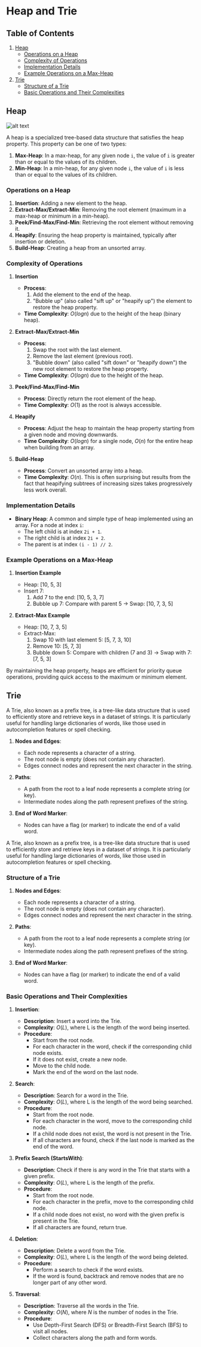 # Heap and Trie

## Table of Contents

1. [Heap](#heap)
    - [Operations on a Heap](#operations-on-a-heap)
    - [Complexity of Operations](#complexity-of-operations)
    - [Implementation Details](#implementation-details)
    - [Example Operations on a Max-Heap](#example-operations-on-a-max-heap)
2. [Trie](#trie)
    - [Structure of a Trie](#structure-of-a-trie)
    - [Basic Operations and Their Complexities](#basic-operations-and-their-complexities)

## Heap

![alt text](image.png)

A heap is a specialized tree-based data structure that satisfies the heap property. This property can be one of two types:

1.  **Max-Heap**: In a max-heap, for any given node `i`, the value of `i` is greater than or equal to the values of its children.
2.  **Min-Heap**: In a min-heap, for any given node `i`, the value of `i` is less than or equal to the values of its children.

### Operations on a Heap

1.  **Insertion**: Adding a new element to the heap.
2.  **Extract-Max/Extract-Min**: Removing the root element (maximum in a max-heap or minimum in a min-heap).
3.  **Peek/Find-Max/Find-Min**: Retrieving the root element without removing it.
4.  **Heapify**: Ensuring the heap property is maintained, typically after insertion or deletion.
5.  **Build-Heap**: Creating a heap from an unsorted array.

### Complexity of Operations

1.  **Insertion**

    -   **Process**:
        1.  Add the element to the end of the heap.
        2.  "Bubble up" (also called "sift up" or "heapify up") the element to restore the heap property.
    -   **Time Complexity**: $O(log n)$ due to the height of the heap (binary heap).

2.  **Extract-Max/Extract-Min**

    -   **Process**:
        1.  Swap the root with the last element.
        2.  Remove the last element (previous root).
        3.  "Bubble down" (also called "sift down" or "heapify down") the new root element to restore the heap property.
    -   **Time Complexity**: $O(log n)$ due to the height of the heap.

3.  **Peek/Find-Max/Find-Min**

    -   **Process**: Directly return the root element of the heap.
    -   **Time Complexity**: $O(1)$ as the root is always accessible.

4.  **Heapify**

    -   **Process**: Adjust the heap to maintain the heap property starting from a given node and moving downwards.
    -   **Time Complexity**: $O(log n)$ for a single node, $O(n)$ for the entire heap when building from an array.

5.  **Build-Heap**

    -   **Process**: Convert an unsorted array into a heap.
    -   **Time Complexity**: $O(n)$. This is often surprising but results from the fact that heapifying subtrees of increasing sizes takes progressively less work overall.

### Implementation Details

-   **Binary Heap**: A common and simple type of heap implemented using an array. For a node at index `i`:
    -   The left child is at index `2i + 1`.
    -   The right child is at index `2i + 2`.
    -   The parent is at index `(i - 1) // 2`.

### Example Operations on a Max-Heap

1.  **Insertion Example**

    -   Heap: [10, 5, 3]
    -   Insert 7:
        1.  Add 7 to the end: [10, 5, 3, 7]
        2.  Bubble up 7: Compare with parent 5 → Swap: [10, 7, 3, 5]

2.  **Extract-Max Example**

    -   Heap: [10, 7, 3, 5]
    -   Extract-Max:
        1.  Swap 10 with last element 5: [5, 7, 3, 10]
        2.  Remove 10: [5, 7, 3]
        3.  Bubble down 5: Compare with children (7 and 3) → Swap with 7: [7, 5, 3]

By maintaining the heap property, heaps are efficient for priority queue operations, providing quick access to the maximum or minimum element.

## Trie

A Trie, also known as a prefix tree, is a tree-like data structure that is used to efficiently store and retrieve keys in a dataset of strings. It is particularly useful for handling large dictionaries of words, like those used in autocompletion features or spell checking.

1.  **Nodes and Edges**:

    -   Each node represents a character of a string.
    -   The root node is empty (does not contain any character).
    -   Edges connect nodes and represent the next character in the string.

2.  **Paths**:

    -   A path from the root to a leaf node represents a complete string (or key).
    -   Intermediate nodes along the path represent prefixes of the string.

3.  **End of Word Marker**:

    -   Nodes can have a flag (or marker) to indicate the end of a valid word.

A Trie, also known as a prefix tree, is a tree-like data structure that is used to efficiently store and retrieve keys in a dataset of strings. It is particularly useful for handling large dictionaries of words, like those used in autocompletion features or spell checking.

### Structure of a Trie

1.  **Nodes and Edges**:

    -   Each node represents a character of a string.
    -   The root node is empty (does not contain any character).
    -   Edges connect nodes and represent the next character in the string.

2.  **Paths**:

    -   A path from the root to a leaf node represents a complete string (or key).
    -   Intermediate nodes along the path represent prefixes of the string.

3.  **End of Word Marker**:

    -   Nodes can have a flag (or marker) to indicate the end of a valid word.

### Basic Operations and Their Complexities

1.  **Insertion**:

    -   **Description**: Insert a word into the Trie.
    -   **Complexity**: $O(L)$, where L is the length of the word being inserted.
    -   **Procedure**:
        -   Start from the root node.
        -   For each character in the word, check if the corresponding child node exists.
        -   If it does not exist, create a new node.
        -   Move to the child node.
        -   Mark the end of the word on the last node.

2.  **Search**:

    -   **Description**: Search for a word in the Trie.
    -   **Complexity**: $O(L)$, where L is the length of the word being searched.
    -   **Procedure**:
        -   Start from the root node.
        -   For each character in the word, move to the corresponding child node.
        -   If a child node does not exist, the word is not present in the Trie.
        -   If all characters are found, check if the last node is marked as the end of the word.

3.  **Prefix Search (StartsWith)**:

    -   **Description**: Check if there is any word in the Trie that starts with a given prefix.
    -   **Complexity**: $O(L)$, where L is the length of the prefix.
    -   **Procedure**:
        -   Start from the root node.
        -   For each character in the prefix, move to the corresponding child node.
        -   If a child node does not exist, no word with the given prefix is present in the Trie.
        -   If all characters are found, return true.

4.  **Deletion**:

    -   **Description**: Delete a word from the Trie.
    -   **Complexity**: $O(L)$, where L is the length of the word being deleted.
    -   **Procedure**:
        -   Perform a search to check if the word exists.
        -   If the word is found, backtrack and remove nodes that are no longer part of any other word.

5.  **Traversal**:

    -   **Description**: Traverse all the words in the Trie.
    -   **Complexity**: $O(N)$, where $N$ is the number of nodes in the Trie.
    -   **Procedure**:
        -   Use Depth-First Search (DFS) or Breadth-First Search (BFS) to visit all nodes.
        -   Collect characters along the path and form words.
